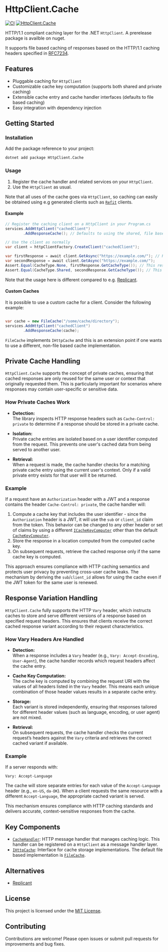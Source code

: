 # HttpClient.Cache

[![CI](https://github.com/rmja/HttpClient.Cache/actions/workflows/ci.yaml/badge.svg)](https://github.com/rmja/HttpClient.Cache/actions/workflows/ci.yml)
[![HttpClient.Cache](https://img.shields.io/nuget/vpre/HttpClient.Cache.svg)](https://www.nuget.org/packages/HttpClient.Cache)

HTTP/1.1 compliant caching layer for the .NET `HttpClient`.
A prerelease package is availble on nuget.

It supports file based caching of responses based on the HTTP/1.1 caching headers specified in [RFC7234](https://tools.ietf.org/html/rfc7234).

## Features

- Pluggable caching for `HttpClient`
- Customizable cache key computation (supports both shared and private caching)
- Extensible cache entry and cache handler interfaces (defaults to file based caching)
- Easy integration with dependency injection

## Getting Started

### Installation

Add the package reference to your project:

```sh
dotnet add package HttpClient.Cache
```

### Usage

1. Register the cache handler and related services on your `HttpClient`.
2. Use the `HttpClient` as usual.

Note that all uses of the cache goes via `HttpClient`, so caching can easily be obtained using e.g generated clients such as [`Refit`](https://github.com/reactiveui/refit) clients.

#### Example

```csharp
// Register the caching client on a HttpClient in your Program.cs
services.AddHttpClient("cachedClient")
        .AddResponseCache(); // Defaults to using the shared, file based cache.

// Use the client as normally
var client = httpClientFactory.CreateClient("cachedClient");

var firstResponse = await client.GetAsync("https://example.com/"); // Returns a "non-private" Cache-Control header
var secondResponse = await client.GetAsync("https://example.com/");
Assert.Equal(CacheType.None, firstResponse.GetCacheType()); // This response was not obtained from cache.
Assert.Equal(CacheType.Shared, secondResponse.GetCacheType()); // This response was obtained from the shared (not private) cache.
```

Note that the usage here is different compared to e.g. [Replicant](https://github.com/SimonCropp/Replicant).

#### Custom Caches
It is possible to use a custom cache for a client. Consider the following example:

```csharp

var cache = new FileCache("/some/cache/directory");
services.AddHttpClient("cachedClient")
        .AddResponseCache(cache);
```

`FileCache` implements `IHttpCache` and this is an extension point if one wants to use a different, non-file based cache implementation.

## Private Cache Handling

`HttpClient.Cache` supports the concept of private caches, ensuring that cached responses are only reused for the same user or context that originally requested them.
This is particularly important for scenarios where responses may contain user-specific or sensitive data.

### How Private Caches Work

- **Detection:**  
  The library inspects HTTP response headers such as `Cache-Control: private` to determine if a response should be stored in a private cache.

- **Isolation:**  
  Private cache entries are isolated based on a user identifier computed from the request. This prevents one user's cached data from being served to another user.

- **Retrieval:**  
  When a request is made, the cache handler checks for a matching private cache entry using the current user's context. Only if a valid private entry exists for that user will it be returned.

### Example

If a request have an `Authorization` header with a JWT and a response contains the header `Cache-Control: private`, the cache handler will:

1. Compute a cache key that includes the user identifier - since the `Authorization` header is a JWT, it will use the `sub` or `client_id` claim from the token. This behavior can be changed to any other header or set of claims by using a different [`ICacheKeyComputer`](src/HttpClient.Cache/ICacheKeyComputer.cs) other than the default [`CacheKeyComputer`](src/HttpClient.Cache/CacheKeyComputer.cs).
2. Store the response in a location computed from the computed cache key.
3. On subsequent requests, retrieve the cached response only if the same cache key is computed.

This approach ensures compliance with HTTP caching semantics and protects user privacy by preventing cross-user cache leaks.
The mechanism by deriving the `sub`/`client_id` allows for using the cache even if the JWT token for the same user is renewed.

## Response Variation Handling

`HttpClient.Cache` fully supports the HTTP `Vary` header, which instructs caches to store and serve different versions of a response based on specified request headers. This ensures that clients receive the correct cached response variant according to their request characteristics.

### How Vary Headers Are Handled

- **Detection:**  
  When a response includes a `Vary` header (e.g., `Vary: Accept-Encoding, User-Agent`), the cache handler records which request headers affect the cache entry.

- **Cache Key Computation:**  
  The cache key is computed by combining the request URI with the values of all headers listed in the `Vary` header. This means each unique combination of those header values results in a separate cache entry.

- **Storage:**  
  Each variant is stored independently, ensuring that responses tailored for different header values (such as language, encoding, or user agent) are not mixed.

- **Retrieval:**  
  On subsequent requests, the cache handler checks the current request’s headers against the `Vary` criteria and retrieves the correct cached variant if available.

### Example

If a server responds with:

```
Vary: Accept-Language
```

The cache will store separate entries for each value of the `Accept-Language` header (e.g., `en-US`, `da-DK`). When a client requests the same resource with a different `Accept-Language`, the appropriate cached variant is served.

This mechanism ensures compliance with HTTP caching standards and delivers accurate, context-sensitive responses from the cache.

## Key Components

- [`CacheHandler`](src/HttpClient.Cache/CacheHandler.cs): HTTP message handler that manages caching logic. This handler can be registered on a `HttpClient` as a message handler layer.
- [`IHttpCache`](src/HttpClient.Cache/IHttpCache.cs): Interface for cache storage implementations. The default file based implementation is [`FileCache`](src/HttpClient.Cache/Files/FileCache.cs).

## Alternatives

* [Replicant](https://github.com/SimonCropp/Replicant)

## License

This project is licensed under the [MIT License](LICENSE).

## Contributing

Contributions are welcome! Please open issues or submit pull requests for improvements and bug fixes.

